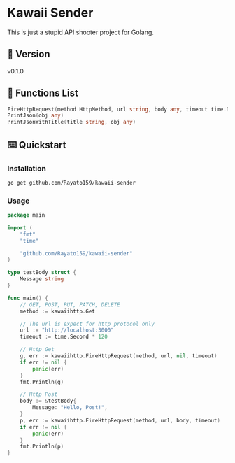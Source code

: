 <h1>Kawaii Sender</h1>
<p>This is just a stupid API shooter project for Golang.</p>

<h2>📝 Version</h2>
v0.1.0

<h2>🧙 Functions List</h2>

```go
FireHttpRequest(method HttpMethod, url string, body any, timeout time.Duration) ([]byte, error)
PrintJson(obj any)
PrintJsonWithTitle(title string, obj any)
```

<h2>⌨️ Quickstart</h2>

<h3>Installation</h3>

```bash
go get github.com/Rayato159/kawaii-sender
```
<h3>Usage</h3>

```go
package main

import (
	"fmt"
	"time"

	"github.com/Rayato159/kawaii-sender"
)

type testBody struct {
	Message string
}

func main() {
	// GET, POST, PUT, PATCH, DELETE
	method := kawaiihttp.Get

	// The url is expect for http protocol only
	url := "http://localhost:3000"
	timeout := time.Second * 120

	// Http Get
	g, err := kawaiihttp.FireHttpRequest(method, url, nil, timeout)
	if err != nil {
		panic(err)
	}
	fmt.Println(g)

	// Http Post
	body := &testBody{
		Message: "Hello, Post!",
	}
	p, err := kawaiihttp.FireHttpRequest(method, url, body, timeout)
	if err != nil {
		panic(err)
	}
	fmt.Println(p)
}
```